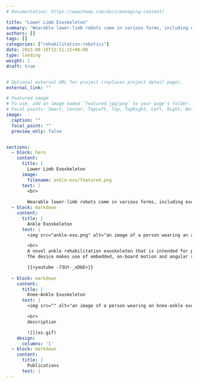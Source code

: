 ```yaml
---
# Documentation: https://wowchemy.com/docs/managing-content/

title: "Lower Limb Exoskeleton"
summary: "Wearable lower-limb robots come in various forms, including exoskeletons, which can either enhance human abilities or help overcome deficits caused by injury or disease, especially stroke."
authors: []
tags: []
categories: ["rehabilitation-robotics"]
date: 2023-08-16T12:51:22+08:00
type: landing
weight: 1
draft: true


# Optional external URL for project (replaces project detail page).
external_link: ""

# Featured image
# To use, add an image named `featured.jpg/png` to your page's folder.
# Focal points: Smart, Center, TopLeft, Top, TopRight, Left, Right, BottomLeft, Bottom, BottomRight.
image:
  caption: ""
  focal_point: ""
  preview_only: false


sections:
  - block: hero
    content:
      title: |
        Lower Limb Exoskeleton
      image:
        filename: ankle-exo/featured.png
      text: |
        <br>
        
        Wearable lower-limb robots come in various forms, including exoskeletons, which can either enhance human abilities or help overcome deficits caused by injury or disease. They can be actively powered by electric motors or compressed air or provide passive assistance through spring-like mechanical elements. The proposed lower limb exoskeletons are intended for stroke rehabilitation.
  - block: markdown
    content:
      title: |
        Ankle Exoskeleton
      text: |
        <img src="ankle-exo.png" alt="an image of a person wearing an ankle exoskeleton" title="Ankle Exoskeleton">

        <br>
        A novel ankle rehabilitation exoskeleton that is intended for post-stroke rehabilitation training. It has a single actuated ankle joint that provides assistive torque during dorsiflexion and plantarflexion. The device is designed to be lightweight and compact, with a total weight of 3.5 kg. The device is also designed to be modular with the actuation unit in a lighweight wearable backpack. Assistive forces are transmitted to the ankle joint via a Bowden cable mechanism through a lightweight, unobtrusive ankle brace. We make use of inherently compliant series elastic actuators (SEAs) to generate the assistive forces for the device. The inherent compliance improves the safety of the device and allows for the device to use precise force control rather than position control based assistiance schemes. 
        The device makes use of embedded, on-board motion and angular sensors along with advanced learning algorithms to deliver assistive forces synchronized to the user's gait, and tailored to the user's needs. Preliminary studies with stroke patients show improvement in 10MWT, 6MWT and TUGT scores after training with the device. Further studies are being conducted to evaluate the efficacy of the device.

        {{<youtube -73Ut-_xDbE>}}
      
  - block: markdown
    content:
      title: |
        Knee-Ankle Exoskeleton
      text: |
        <img src="" alt="an image of a person wearing an knee-ankle exoskeleton" title="Knne-Ankle Exoskeleton">

        <br>
        description

        ![](xx.gif)
    design:
      columns: '1'
  - block: markdown
    content:
      title: |
        Publications
      text: |
---
```


